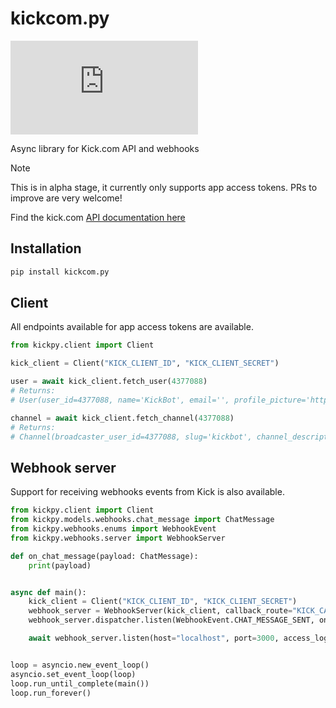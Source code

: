 # kickcom.py

[![PyPI](https://img.shields.io/pypi/v/kickcom.py)](https://pypi.org/project/kickcom.py)

Async library for Kick.com API and webhooks

> [!NOTE]  
> This is in alpha stage, it currently only supports app access tokens. PRs to improve are very welcome!

Find the kick.com [API documentation here](https://docs.kick.com/)

## Installation

```bash
pip install kickcom.py
```

## Client

All endpoints available for app access tokens are available.

```python
from kickpy.client import Client

kick_client = Client("KICK_CLIENT_ID", "KICK_CLIENT_SECRET")

user = await kick_client.fetch_user(4377088)
# Returns:
# User(user_id=4377088, name='KickBot', email='', profile_picture='https://files.kick.com/images/user/4377088/profile_image/conversion/8dde6c21-7008-43d1-b6ac-7d9c34b7d9cc-fullsize.webp')

channel = await kick_client.fetch_channel(4377088)
# Returns:
# Channel(broadcaster_user_id=4377088, slug='kickbot', channel_description='Official bot of https://kickbot.app, the #1 tool for Kick streamers. | VOD Downloader | !clip command | Custom Commands | Timed Messages | Customizable overlays | Stream Deck Plugin |\n\nContact: contact@kickbot.app', banner_picture='https://files.kick.com/images/channel/4295080/banner_image/b0d66fa3-3a4e-45d5-94ea-84d0590990d7', stream=Stream(url='', key='', is_live=False, is_mature=False, language='', start_time='0001-01-01T00:00:00Z', viewer_count=0), stream_title='', category=Category(id=0, name='', thumbnail=''))
```

## Webhook server

Support for receiving webhooks events from Kick is also available.

```python
from kickpy.client import Client
from kickpy.models.webhooks.chat_message import ChatMessage
from kickpy.webhooks.enums import WebhookEvent
from kickpy.webhooks.server import WebhookServer

def on_chat_message(payload: ChatMessage):
    print(payload)


async def main():
    kick_client = Client("KICK_CLIENT_ID", "KICK_CLIENT_SECRET")
    webhook_server = WebhookServer(kick_client, callback_route="KICK_CALLBACK_ROUTE")
    webhook_server.dispatcher.listen(WebhookEvent.CHAT_MESSAGE_SENT, on_chat_message)

    await webhook_server.listen(host="localhost", port=3000, access_log=None)


loop = asyncio.new_event_loop()
asyncio.set_event_loop(loop)
loop.run_until_complete(main())
loop.run_forever()
```
